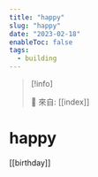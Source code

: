 ```yaml
---
title: "happy"
slug: "happy"
date: "2023-02-18"
enableToc: false
tags:
  - building
---
```


> [!info]
>
> 🌱 來自: [[index]]

# happy

[[birthday]]
